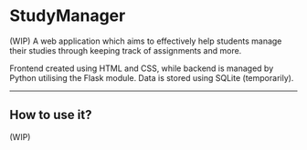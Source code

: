 # StudyManager
(WIP) A web application which aims to effectively help students manage their studies through keeping track of assignments and more.

Frontend created using HTML and CSS, while backend is managed by Python utilising the Flask module. Data is stored using SQLite (temporarily).

---
<h2>How to use it?</h2>
(WIP)
